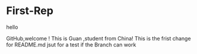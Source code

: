 # First-Rep
hello 

GitHub,welcome ! This is Guan ,student from China!
This is the frist change for README.md
jsut for a test if the Branch can work 

